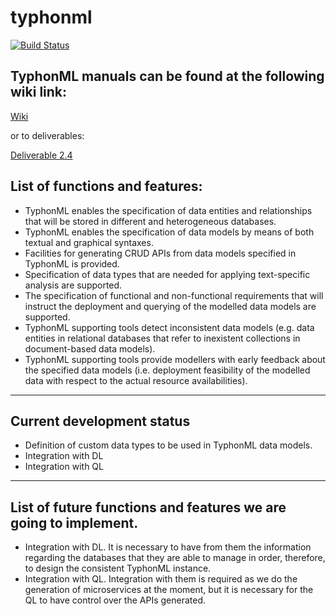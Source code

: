 # typhonml

[![Build Status](http://typhon.clmsuk.com:8080/buildStatus/icon?job=TyphonML)](http://typhon.clmsuk.com:8080/job/TyphonML)

## TyphonML manuals can be found at the following wiki link:

[Wiki](https://github.com/typhon-project/typhonml/wiki)

or to deliverables:

[Deliverable 2.4](https://github.com/typhon-project/internal-material/tree/master/WP2/D2.4)

## List of functions and features:

- TyphonML enables the specification of data entities and relationships that will be stored in different and heterogeneous databases.
- TyphonML enables the specification of data models by means of both textual and graphical syntaxes.
- Facilities for generating CRUD APIs from data models specified in TyphonML is provided.
- Specification of data types that are needed for applying text-specific analysis are supported.
- The specification of functional and non-functional requirements that will instruct the
deployment and querying of the modelled data models are supported.
- TyphonML supporting tools detect inconsistent data models (e.g. data entities in relational databases that refer to inexistent collections in document-based data models).
- TyphonML supporting tools provide modellers with early feedback about the specified data models (i.e. deployment feasibility of the modelled data with respect to the actual resource availabilities).

---

## Current development status

- Definition of custom data types to be used in TyphonML data models.
- Integration with DL
- Integration with QL

---

## List of future functions and features we are going to implement.

- Integration with DL. It is necessary to have from them the information regarding the databases that they are able to manage in order, therefore, to design the consistent TyphonML instance.
- Integration with QL. Integration with them is required as we do the generation of microservices at the moment, but it is necessary for the QL to have control over the APIs generated.
